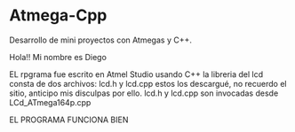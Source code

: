 # Atmega-Cpp
Desarrollo de mini proyectos con Atmegas y C++.

Hola!!
Mi nombre es Diego

EL rpgrama fue escrito en Atmel Studio usando C++
la libreria del lcd consta de dos archivos: lcd.h y lcd.cpp estos los descargué, no recuerdo el sitio, anticipo mis disculpas por ello.
lcd.h y lcd.cpp son invocadas desde LCd_ATmega164p.cpp

EL PROGRAMA FUNCIONA BIEN
